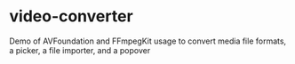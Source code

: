 # video-converter

Demo of AVFoundation and FFmpegKit usage to convert media file formats, a picker, a file importer, and a popover
